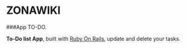 # ZONAWIKI

###App TO-DO.

**To-Do list App**, built with [Ruby On Rails](https://rubyonrails.org/), update and delete your tasks.
